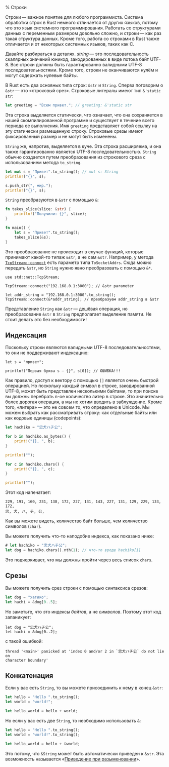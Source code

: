 % Строки

Строки — важное понятие для любого программиста. Система обработки строк в Rust
немного отличается от других языков, потому что это язык системного
программирования. Работать со структурами данных с переменным размером довольно
сложно, и строки — как раз такая структура данных. Кроме того, работа со
строками в Rust также отличается и от некоторых системных языков, таких как C.

Давайте разбираться в деталях. *string* — это последовательность скалярных
значений юникод, закодированных в виде потока байт UTF-8. Все строки должны быть
гарантированно валидными UTF-8 последовательностями. Кроме того, строки не
оканчиваются нулём и могут содержать нулевые байты.

В Rust есть два основных типа строк: `&str` и `String`. Сперва поговорим о
`&str` — это «строковый срез». Строковые литералы имеют тип `&'static str`:

```rust
let greeting = "Всем привет."; // greeting: &'static str
```

Эта строка выделяется статически, что означает, что она сохраняется в нашей
скомпилированной программе и существует в течение всего периода ее выполнения.
Имя `greeting` представляет собой ссылку на эту статически размещенную строку.
Строковые срезы имеют фиксированный размер и не могут быть изменены.

`String` же, напротив, выделяется в куче. Эта строка расширяема, и она также
гарантированно является UTF-8 последовательностью. `String` обычно создается
путем преобразования из строкового среза с использованием метода `to_string`.

```rust
let mut s = "Привет".to_string(); // mut s: String
println!("{}", s);

s.push_str(", мир.");
println!("{}", s);
```

`String` преобразуются в `&str` с помощью `&`:

```rust
fn takes_slice(slice: &str) {
    println!("Получили: {}", slice);
}

fn main() {
    let s = "Привет".to_string();
    takes_slice(&s);
}
```

Это преобразование не происходит в случае функций, которые принимают какой-то
типаж `&str`, а не сам `&str`. Например, у метода
[`TcpStream::connect`][connect] есть параметр типа `ToSocketAddrs`. Сюда можно
передать `&str`, но `String` нужно явно преобразовать с помощью `&*`.

```rust,no_run
use std::net::TcpStream;

TcpStream::connect("192.168.0.1:3000"); // &str parameter

let addr_string = "192.168.0.1:3000".to_string();
TcpStream::connect(&*addr_string); // преобразуем addr_string в &str
```

Представление `String` как `&str` — дешёвая операция, но преобразование `&str`
в `String` предполагает выделение памяти. Не стоит делать это без необходимости!

## Индексация

Поскольку строки являются валидными UTF-8 последовательностями, то они не
поддерживают индексацию:

```rust,ignore
let s = "привет";

println!("Первая буква s — {}", s[0]); // ОШИБКА!!!
```

Как правило, доступ к вектору с помощью `[]` является очень быстрой операцией.
Но поскольку каждый символ в строке, закодированной UTF-8, может быть
представлен несколькими байтами, то при поиске вы должны перебрать n-ое
количество литер в строке. Это значительно более дорогая операция, а мы не хотим
вводить в заблуждение. Кроме того, «литера» — это не совсем то, что определено в
Unicode. Мы можем выбрать как рассматривать строку: как отдельные байты или как
кодовые единицы (codepoints):

```rust
let hachiko = "忠犬ハチ公";

for b in hachiko.as_bytes() {
    print!("{}, ", b);
}

println!("");

for c in hachiko.chars() {
    print!("{}, ", c);
}

println!("");
```

Этот код напечатает:

```text
229, 191, 160, 231, 138, 172, 227, 131, 143, 227, 131, 129, 229, 133, 172, 
忠, 犬, ハ, チ, 公, 
```

Как вы можете видеть, количество байт больше, чем количество символов (`char`).

Вы можете получить что-то наподобие индекса, как показано ниже:

```rust
# let hachiko = "忠犬ハチ公";
let dog = hachiko.chars().nth(1); // что-то вроде hachiko[1]
```

Это подчеркивает, что мы должны пройти через весь список `chars`.

## Срезы

Вы можете получить срез строки с помощью синтаксиса срезов:

```rust
let dog = "хатико";
let hachi = &dog[0..5];
```

Но заметьте, что это индексы _байтов_, а не _символов_. Поэтому этот код
запаникует:

```rust,should_panic
let dog = "忠犬ハチ公";
let hachi = &dog[0..2];
```

с такой ошибкой:

```text
thread '<main>' panicked at 'index 0 and/or 2 in `忠犬ハチ公` do not lie on
character boundary'
```

## Конкатенация

Если у вас есть `String`, то вы можете присоединить к нему в конец `&str`:

```rust
let hello = "Hello ".to_string();
let world = "world!";

let hello_world = hello + world;
```

Но если у вас есть две `String`, то необходимо использовать `&`:

```rust
let hello = "Hello ".to_string();
let world = "world!".to_string();

let hello_world = hello + &world;
```

Это потому, что `&String` может быть автоматически приведен к `&str`. Эта
возможность называется «[Приведение при разыменовании][dc]».

[dc]: deref-coercions.html
[connect]: https://doc.rust-lang.org/stable/std/net/struct.TcpStream.html#method.connect
